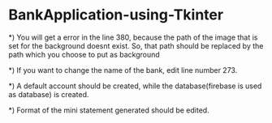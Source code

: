 # BankApplication-using-Tkinter
*) You will get a error in the line 380, because the path of the image that is set for the background doesnt exist.
So, that path should be replaced by the path which you choose to put as background

*) If you want to change the name of the bank, edit line number 273.

*) A default account should be created, while the database(firebase is used as database) is created.

*) Format of the mini statement generated should be edited.
